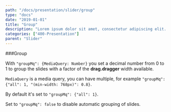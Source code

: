```yaml
---
path: "/docs/presentation/slider/group"
type: "docs"
date: "2019-01-01"
title: "Group"
description: "Lorem ipsum dolor sit amet, consectetur adipiscing elit. Nunc tempus laoreet leo sit amet iaculis."
categories: ["400-Presentation"]
parent: "Slider"
---
```


###Group

With `"groupMq": {MediaQuery: Number}` you set a decimal number from 0 to 1 to group the slides with a factor of the **drag.dragger** width available.

`MediaQuery` is a media query, you can have multiple, for example `"groupMq": {"all": 1, "(min-width: 768px)": 0.8}`.

By default it's set to `"groupMq": {"all": 1}`.

<demo>
  <div class="demo_item" data-iframe="demos/docs/presentation/slider/group-responsive" data-name="responsive">
  </div>
</demo>

Set to `"groupMq": false` to disable automatic grouping of slides.

<demo>
  <div class="demo_item" data-iframe="demos/docs/presentation/slider/group-false" data-name="false">
  </div>
</demo>